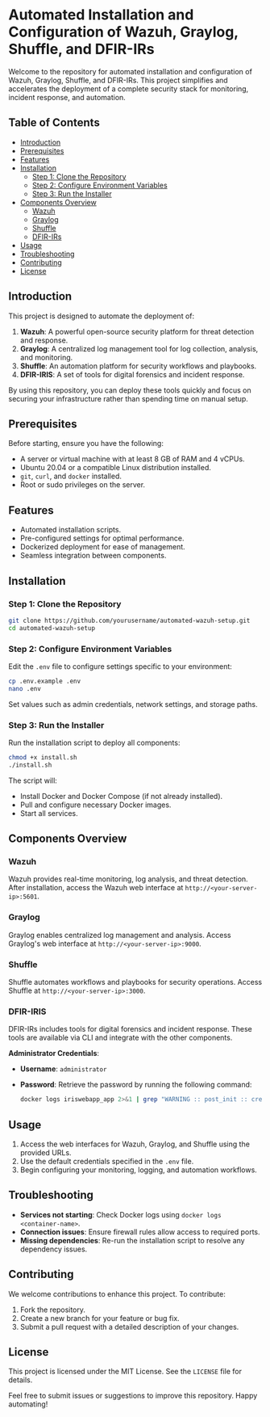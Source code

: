 # Automated Installation and Configuration of Wazuh, Graylog, Shuffle, and DFIR-IRs

Welcome to the repository for automated installation and configuration of Wazuh, Graylog, Shuffle, and DFIR-IRs. This project simplifies and accelerates the deployment of a complete security stack for monitoring, incident response, and automation.

## Table of Contents

- [Introduction](#introduction)
- [Prerequisites](#prerequisites)
- [Features](#features)
- [Installation](#installation)
  - [Step 1: Clone the Repository](#step-1-clone-the-repository)
  - [Step 2: Configure Environment Variables](#step-2-configure-environment-variables)
  - [Step 3: Run the Installer](#step-3-run-the-installer)
- [Components Overview](#components-overview)
  - [Wazuh](#wazuh)
  - [Graylog](#graylog)
  - [Shuffle](#shuffle)
  - [DFIR-IRs](#dfir-irs)
- [Usage](#usage)
- [Troubleshooting](#troubleshooting)
- [Contributing](#contributing)
- [License](#license)

## Introduction

This project is designed to automate the deployment of:

1. **Wazuh**: A powerful open-source security platform for threat detection and response.
2. **Graylog**: A centralized log management tool for log collection, analysis, and monitoring.
3. **Shuffle**: An automation platform for security workflows and playbooks.
4. **DFIR-IRIS**: A set of tools for digital forensics and incident response.

By using this repository, you can deploy these tools quickly and focus on securing your infrastructure rather than spending time on manual setup.

## Prerequisites

Before starting, ensure you have the following:

- A server or virtual machine with at least 8 GB of RAM and 4 vCPUs.
- Ubuntu 20.04 or a compatible Linux distribution installed.
- `git`, `curl`, and `docker` installed.
- Root or sudo privileges on the server.

## Features

- Automated installation scripts.
- Pre-configured settings for optimal performance.
- Dockerized deployment for ease of management.
- Seamless integration between components.

## Installation

### Step 1: Clone the Repository

```bash
git clone https://github.com/yourusername/automated-wazuh-setup.git
cd automated-wazuh-setup
```

### Step 2: Configure Environment Variables

Edit the `.env` file to configure settings specific to your environment:

```bash
cp .env.example .env
nano .env
```

Set values such as admin credentials, network settings, and storage paths.

### Step 3: Run the Installer

Run the installation script to deploy all components:

```bash
chmod +x install.sh
./install.sh
```

The script will:

- Install Docker and Docker Compose (if not already installed).
- Pull and configure necessary Docker images.
- Start all services.

## Components Overview

### Wazuh
Wazuh provides real-time monitoring, log analysis, and threat detection. After installation, access the Wazuh web interface at `http://<your-server-ip>:5601`.

### Graylog
Graylog enables centralized log management and analysis. Access Graylog's web interface at `http://<your-server-ip>:9000`.

### Shuffle
Shuffle automates workflows and playbooks for security operations. Access Shuffle at `http://<your-server-ip>:3000`.

### DFIR-IRIS
DFIR-IRs includes tools for digital forensics and incident response. These tools are available via CLI and integrate with the other components.

**Administrator Credentials**:
- **Username**: `administrator`
- **Password**: Retrieve the password by running the following command:

  ```bash
  docker logs iriswebapp_app 2>&1 | grep "WARNING :: post_init :: create_safe_admin"
  ```

## Usage

1. Access the web interfaces for Wazuh, Graylog, and Shuffle using the provided URLs.
2. Use the default credentials specified in the `.env` file.
3. Begin configuring your monitoring, logging, and automation workflows.

## Troubleshooting

- **Services not starting**: Check Docker logs using `docker logs <container-name>`.
- **Connection issues**: Ensure firewall rules allow access to required ports.
- **Missing dependencies**: Re-run the installation script to resolve any dependency issues.

## Contributing

We welcome contributions to enhance this project. To contribute:

1. Fork the repository.
2. Create a new branch for your feature or bug fix.
3. Submit a pull request with a detailed description of your changes.

## License

This project is licensed under the MIT License. See the `LICENSE` file for details.

Feel free to submit issues or suggestions to improve this repository. Happy automating!

